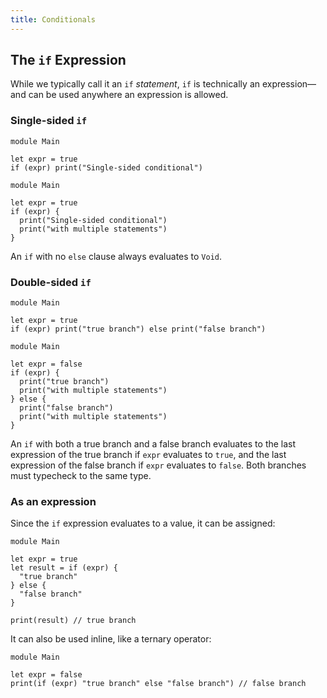 ```yaml
---
title: Conditionals
---
```


## The `if` Expression

While we typically call it an `if` _statement_, `if` is technically an expression—and can be used anywhere an expression is allowed.

### Single-sided `if`

```grain
module Main

let expr = true
if (expr) print("Single-sided conditional")
```

```grain
module Main

let expr = true
if (expr) {
  print("Single-sided conditional")
  print("with multiple statements")
}
```

An `if` with no `else` clause always evaluates to `Void`.

### Double-sided `if`

```grain
module Main

let expr = true
if (expr) print("true branch") else print("false branch")
```

```grain
module Main

let expr = false
if (expr) {
  print("true branch")
  print("with multiple statements")
} else {
  print("false branch")
  print("with multiple statements")
}
```

An `if` with both a true branch and a false branch evaluates to the last expression of the true branch if `expr` evaluates to `true`, and the last expression of the false branch if `expr` evaluates to `false`. Both branches must typecheck to the same type.

### As an expression

Since the `if` expression evaluates to a value, it can be assigned:

```grain
module Main

let expr = true
let result = if (expr) {
  "true branch"
} else {
  "false branch"
}

print(result) // true branch
```

It can also be used inline, like a ternary operator:

```grain
module Main

let expr = false
print(if (expr) "true branch" else "false branch") // false branch
```
